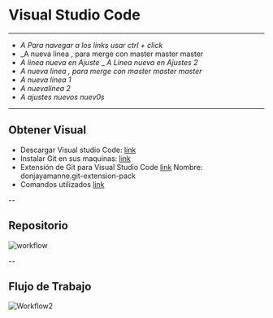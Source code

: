 Visual Studio Code
============
____

- _A  Para navegar a los links usar ctrl + click_
- _A nueva linea , para merge con master master master 
- _A linea nueva en Ajuste_
_ _A Linea nueva en Ajustes 2_
- _A nueva linea , para merge con master master master_
- _A nueva linea 1_
- _A nuevalinea 2_
- _A ajustes nuevos nuev0s_



___

## Obtener Visual
- Descargar Visual studio Code: [link](https://code.visualstudio.com)
- Instalar Git en sus maquinas: [link](https://git-scm.com)
- Extensión de Git para Visual Studio Code [link](https://marketplace.visualstudio.com/items?itemName=donjayamanne.git-extension-pack) Nombre: donjayamanne.git-extension-pack
- Comandos utilizados [link](Comandos.md)


--

## Repositorio
![workflow](https://user-images.githubusercontent.com/10679591/83679795-9965e480-a5a5-11ea-9992-6be3c0676e78.png)

--

## Flujo de Trabajo
![Workflow2](https://user-images.githubusercontent.com/10679591/83680032-fd88a880-a5a5-11ea-9f31-28841b2bc441.png)

